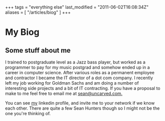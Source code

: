 +++
tags = "everything else"
last_modified = "2011-06-02T16:08:34Z"
aliases = [ "/articles/biog" ]
+++
# My Biog

## Some stuff about me

I trained to postgraduate level as a Jazz bass player, but worked as a
programmer to pay for my music postgrad and somehow ended up in a
career in computer science. After various roles as a permanent employee
and contractor I became the IT director of a dot com company. I
recently left my job working for Goldman Sachs and am doing a number of
interesting side projects and a bit of IT contracting. If you have a
proposal to make to me feel free to email me at [sean@uncarved.com.][5]

You can see [my][6] linkedin profile, and invite me to your network if we
know each other. There are quite a few Sean Hunters though so I might
not be the one you're thinking of.

[1]: http://www.uncarved.com/articles/biog
[2]: http://www.uncarved.com/
[3]: http://www.uncarved.com/articles/contact
[4]: http://www.uncarved.com/login/
[5]: mailto:sean@uncarved.com
[6]: http://www.linkedin.com/pub/sean-hunter/b/358/548
